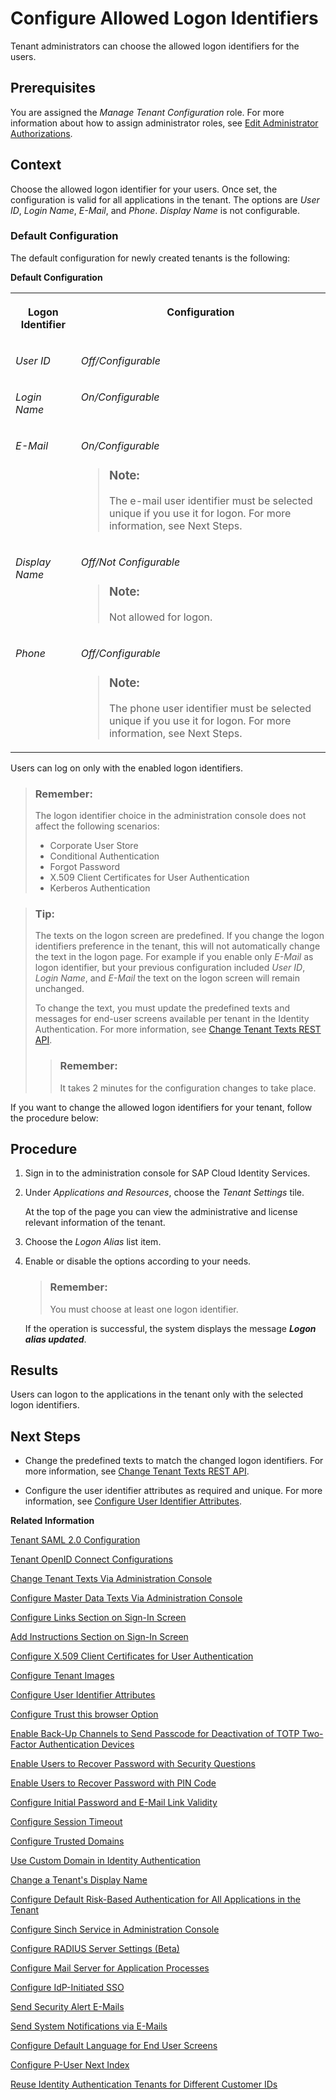 <!-- loio3adf1ff526d74486a93660cdb0b5d2dd -->

# Configure Allowed Logon Identifiers

Tenant administrators can choose the allowed logon identifiers for the users.



<a name="loio3adf1ff526d74486a93660cdb0b5d2dd__prereq_qyh_szf_ppb"/>

## Prerequisites

You are assigned the *Manage Tenant Configuration* role. For more information about how to assign administrator roles, see [Edit Administrator Authorizations](edit-administrator-authorizations-86ee374.md).



## Context

Choose the allowed logon identifier for your users. Once set, the configuration is valid for all applications in the tenant. The options are *User ID*, *Login Name*, *E-Mail*, and *Phone*. *Display Name* is not configurable.



### Default Configuration

The default configuration for newly created tenants is the following:

**Default Configuration**


<table>
<tr>
<th valign="top">

Logon Identifier



</th>
<th valign="top">

Configuration



</th>
</tr>
<tr>
<td valign="top">

*User ID*



</td>
<td valign="top">

*Off/Configurable*



</td>
</tr>
<tr>
<td valign="top">

*Login Name*



</td>
<td valign="top">

*On/Configurable*



</td>
</tr>
<tr>
<td valign="top">

*E-Mail*



</td>
<td valign="top">

*On/Configurable*

> ### Note:  
> The e-mail user identifier must be selected unique if you use it for logon. For more information, see Next Steps.



</td>
</tr>
<tr>
<td valign="top">

*Display Name*



</td>
<td valign="top">

*Off/Not Configurable*

> ### Note:  
> Not allowed for logon.



</td>
</tr>
<tr>
<td valign="top">

*Phone*



</td>
<td valign="top">

*Off/Configurable*

> ### Note:  
> The phone user identifier must be selected unique if you use it for logon. For more information, see Next Steps.



</td>
</tr>
</table>

Users can log on only with the enabled logon identifiers.

> ### Remember:  
> The logon identifier choice in the administration console does not affect the following scenarios:
> 
> -   Corporate User Store
> -   Conditional Authentication
> -   Forgot Password
> -   X.509 Client Certificates for User Authentication
> -   Kerberos Authentication

> ### Tip:  
> The texts on the logon screen are predefined. If you change the logon identifiers preference in the tenant, this will not automatically change the text in the logon page. For example if you enable only *E-Mail* as logon identifier, but your previous configuration included *User ID*, *Login Name*, and *E-Mail* the text on the logon screen will remain unchanged.
> 
> To change the text, you must update the predefined texts and messages for end-user screens available per tenant in the Identity Authentication. For more information, see [Change Tenant Texts REST API](../Development/change-tenant-texts-rest-api-66ad80a.md#loio66ad80a6bbaf4fc3911232f7cc9a7de6).
> 
> > ### Remember:  
> > It takes 2 minutes for the configuration changes to take place.

If you want to change the allowed logon identifiers for your tenant, follow the procedure below:



## Procedure

1.  Sign in to the administration console for SAP Cloud Identity Services.

2.  Under *Applications and Resources*, choose the *Tenant Settings* tile.

    At the top of the page you can view the administrative and license relevant information of the tenant.

3.  Choose the *Logon Alias* list item.

4.  Enable or disable the options according to your needs.

    > ### Remember:  
    > You must choose at least one logon identifier.

    If the operation is successful, the system displays the message ***Logon alias updated***.




<a name="loio3adf1ff526d74486a93660cdb0b5d2dd__result_mqz_lwh_h3b"/>

## Results

Users can logon to the applications in the tenant only with the selected logon identifiers.



<a name="loio3adf1ff526d74486a93660cdb0b5d2dd__postreq_scx_hhq_h3b"/>

## Next Steps

-   Change the predefined texts to match the changed logon identifiers. For more information, see [Change Tenant Texts REST API](../Development/change-tenant-texts-rest-api-66ad80a.md#loio66ad80a6bbaf4fc3911232f7cc9a7de6).

-   Configure the user identifier attributes as required and unique. For more information, see [Configure User Identifier Attributes](configure-user-identifier-attributes-8b9fa88.md).


**Related Information**  


[Tenant SAML 2.0 Configuration](tenant-saml-2-0-configuration-e81a19b.md "You as a tenant administrator can view and download the tenant SAML 2.0 metadata. You can also change the name format and update your certificate used by the identity provider to digitally sign the messages for the applications.")

[Tenant OpenID Connect Configurations](tenant-openid-connect-configurations-3d6abcc.md "You as a tenant administrator can view and configure the tenant OpenID Connect configurations.")

[Change Tenant Texts Via Administration Console](change-tenant-texts-via-administration-console-c24b1d0.md "The change tenant texts option can be used to change the predefined texts and messages for end-user screens available per tenant in Identity Authentication via the administration console.")

[Configure Master Data Texts Via Administration Console](configure-master-data-texts-via-administration-console-c068ac9.md "The master data texts option can be used to configure the predefined master data for each resource in Identity Authentication via the administration console.")

[Configure Links Section on Sign-In Screen](configure-links-section-on-sign-in-screen-060c032.md "You can configure links to appear on the sign-in screen of your applications.")

[Add Instructions Section on Sign-In Screen](add-instructions-section-on-sign-in-screen-c9e717e.md "You can customize the sign-in sscreen of the Horizon theme with instructions for the user.")

[Configure X.509 Client Certificates for User Authentication](configure-x-509-client-certificates-for-user-authentication-52c7dcb.md "Tenant administrators can configure X.509 client certificates for user authentication as an alternative to authenticating with a user name and a password.")

[Configure Tenant Images](configure-tenant-images-8742046.md "You can configure a custom global logo and, or a background image on the forms for sign-in in, registration, upgrade, password update, and account activation for all applications in a tenant. You can also set a favicon for tenant.")

[Configure User Identifier Attributes](configure-user-identifier-attributes-8b9fa88.md "Tenant administrators can configure user identifier attributes as required and unique for the tenant.")

[Configure Trust this browser Option](configure-trust-this-browser-option-5b8377e.md "Tenant administrator can set the number of days for which the users won't get prompted for second-factor authentication, if they sign in from the same browser.")

[Enable Back-Up Channels to Send Passcode for Deactivation of TOTP Two-Factor Authentication Devices](enable-back-up-channels-to-send-passcode-for-deactivation-of-totp-two-factor-authenticati-782935e.md "Tenant administrator can configure back-up channels to send TOTP deactivation passcodes to the user.")

[Enable Users to Recover Password with Security Questions](enable-users-to-recover-password-with-security-questions-d9ae898.md "Users can choose to answer security questions to reset their password.")

[Enable Users to Recover Password with PIN Code](enable-users-to-recover-password-with-pin-code-046a235.md "Users can choose to provide PIN code to reset their password.")

[Configure Initial Password and E-Mail Link Validity](configure-initial-password-and-e-mail-link-validity-f8093f4.md "As a tenant administrator, you can configure the validity of the initial password and link sent to a user in the various application processes.")

[Configure Session Timeout](configure-session-timeout-5ca23e4.md "As a tenant administrator, you can configure when the session, created at the Identity Authentication tenant, expires.")

[Configure Trusted Domains](configure-trusted-domains-08fa1fe.md "Service providers that delegate authentication to Identity Authentication can protect their applications when using embedded frames, also called overlays, or when allowing user self-registration.")

[Use Custom Domain in Identity Authentication](use-custom-domain-in-identity-authentication-c4db840.md "Identity Authentication allows you to use a custom domain that is different from the default one (<tenant ID>.accounts.ondemand.com) - for example www.mytenant.com.")

[Change a Tenant's Display Name](change-a-tenant-s-display-name-a513c91.md "You can configure the tenant's name from the administration console for SAP Cloud Identity Services.")

[Configure Default Risk-Based Authentication for All Applications in the Tenant](configure-default-risk-based-authentication-for-all-applications-in-the-tenant-1aab51a.md#loio1aab51ae62b94f79b4c6dac7a00857c2 "You can define rules for authentication according to different risk factors and apply actions like Allow, Deny, and Two-Factor Authentication for all applications in a tenant.")

[Configure Sinch Service in Administration Console](configure-sinch-service-in-administration-console-3fdc9e1.md "Configure Sinch Service to enable Phone Verification via SMS or SMS Two-Factor Authentication in the administration console.")

[Configure RADIUS Server Settings \(Beta\)](configure-radius-server-settings-beta-03043ae.md "Configure Remote Authentication Dial-In User Service (RADIUS) server settings in the administration console for SAP Cloud Identity Services.")

[Configure Mail Server for Application Processes](configure-mail-server-for-application-processes-ccc7ba1.md "Configure mail server for the e-mails sent to the end users in the different application processes.")

[Configure IdP-Initiated SSO](configure-idp-initiated-sso-5d59caa.md)

[Send Security Alert E-Mails](send-security-alert-e-mails-c977464.md "Send security alert e-mails to end-users or administrators when changes in their accounts are made.")

[Send System Notifications via E-Mails](send-system-notifications-via-e-mails-aa04a8b.md "You can configure the administration console to send e-mails with information about expiring certificates, system notifications and new administrators to specific e-mail addresses or to the e-mails of all administrators.")

[Configure Default Language for End User Screens](configure-default-language-for-end-user-screens-2cb73c3.md "Select the language that the end user screen uses if the language of the browser isn’t in the list of supported languages.")

[Configure P-User Next Index](configure-p-user-next-index-045bb1c.md "Set the value for the P-user next index.")

[Reuse Identity Authentication Tenants for Different Customer IDs](reuse-identity-authentication-tenants-for-different-customer-ids-ebd0258.md "You as a tenant administrator can reuse an existing tenant for configurations and automated subscriptions.")

